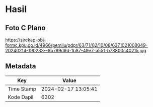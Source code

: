 # Hasil

## Foto C Plano

https://sirekap-obj-formc.kpu.go.id/4966/pemilu/pdpr/63/71/02/10/08/6371021008049-20240214-190233--8b789d9d-1b87-49e7-a551-b73800c40215.jpg


## Metadata

| Key        | Value               |
| ---------- | ------------------- |
| Time Stamp | 2024-02-17 13:05:41 |
| Kode Dapil | 6302                |



